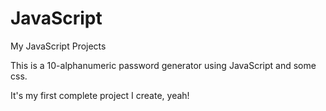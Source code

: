 # JavaScript
My JavaScript Projects

This is a 10-alphanumeric password generator using JavaScript and some css.

It's my first complete project I create, yeah!
